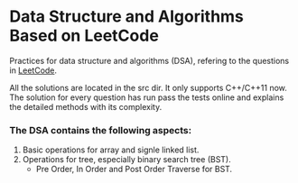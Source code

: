 # Data Structure and Algorithms Based on LeetCode
Practices for data structure and algorithms (DSA), refering to the questions in [LeetCode](https://leetcode.com/problemset/all/).

All the solutions are located in the src dir. It only supports C++/C++11 now. The solution for every question has run pass the tests online and explains the detailed methods with its complexity.

### The DSA contains the following aspects:
1. Basic operations for array and signle linked list.
2. Operations for tree, especially binary search tree (BST).
    * Pre Order, In Order and Post Order Traverse for BST.